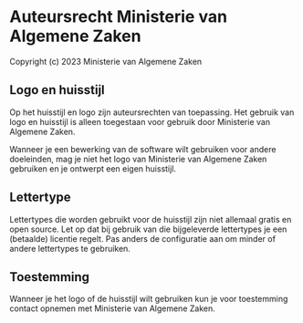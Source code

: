 # Auteursrecht Ministerie van Algemene Zaken

Copyright (c) 2023 Ministerie van Algemene Zaken

## Logo en huisstijl

Op het huisstijl en logo zijn auteursrechten van toepassing. Het gebruik van logo en huisstijl is alleen toegestaan voor gebruik door Ministerie van Algemene Zaken.

Wanneer je een bewerking van de software wilt gebruiken voor andere doeleinden, mag je niet het logo van Ministerie van Algemene Zaken gebruiken en je ontwerpt een eigen huisstijl.

## Lettertype

Lettertypes die worden gebruikt voor de huisstijl zijn niet allemaal gratis en open source. Let op dat bij gebruik van die bijgeleverde lettertypes je een (betaalde) licentie regelt. Pas anders de configuratie aan om minder of andere lettertypes te gebruiken.

## Toestemming

Wanneer je het logo of de huisstijl wilt gebruiken kun je voor toestemming contact opnemen met Ministerie van Algemene Zaken.
